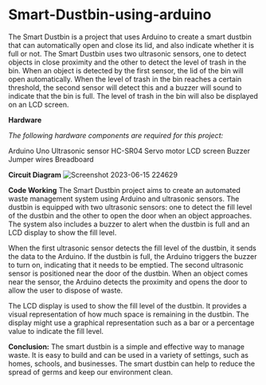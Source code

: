 # Smart-Dustbin-using-arduino

The Smart Dustbin is a project that uses Arduino to create a smart dustbin that can automatically open and close its lid, and also indicate whether it is full or not. The Smart Dustbin uses two ultrasonic sensors, one to detect objects in close proximity and the other to detect the level of trash in the bin. When an object is detected by the first sensor, the lid of the bin will open automatically. When the level of trash in the bin reaches a certain threshold, the second sensor will detect this and a buzzer will sound to indicate that the bin is full. The level of trash in the bin will also be displayed on an LCD screen.

**Hardware**

_The following hardware components are required for this project:_

Arduino Uno
Ultrasonic sensor HC-SR04
Servo motor
LCD screen
Buzzer
Jumper wires
Breadboard

**Circuit Diagram**
![Screenshot 2023-06-15 224629](https://github.com/bauskaraneesh/Smart-Dustbin-using-arduino/assets/132990280/891e5bb3-2af1-4833-88fc-c6c24228aa7b)

**Code Working**
The Smart Dustbin project aims to create an automated waste management system using Arduino and ultrasonic sensors. The dustbin is equipped with two ultrasonic sensors: one to detect the fill level of the dustbin and the other to open the door when an object approaches. The system also includes a buzzer to alert when the dustbin is full and an LCD display to show the fill level.

When the first ultrasonic sensor detects the fill level of the dustbin, it sends the data to the Arduino. If the dustbin is full, the Arduino triggers the buzzer to turn on, indicating that it needs to be emptied. The second ultrasonic sensor is positioned near the door of the dustbin. When an object comes near the sensor, the Arduino detects the proximity and opens the door to allow the user to dispose of waste.

The LCD display is used to show the fill level of the dustbin. It provides a visual representation of how much space is remaining in the dustbin. The display might use a graphical representation such as a bar or a percentage value to indicate the fill level.

**Conclusion:**
The smart dustbin is a simple and effective way to manage waste. It is easy to build and can be used in a variety of settings, such as homes, schools, and businesses. The smart dustbin can help to reduce the spread of germs and keep our environment clean.

